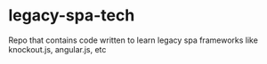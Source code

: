 # legacy-spa-tech
Repo that contains code written to learn legacy spa frameworks like knockout.js, angular.js, etc
